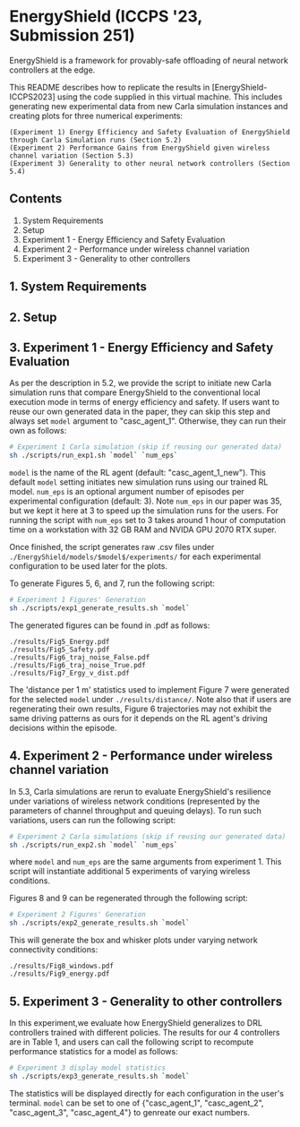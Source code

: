 # EnergyShield (ICCPS '23, Submission 251)

EnergyShield is a framework for provably-safe offloading of neural network controllers at the edge. 
<!-- It is described in the enclosed submission ICCPS_2023.pdf, hereafter referred to as [EnergyShield-ICCPS2023] -->

This README describes how to replicate the results in [EnergyShield-ICCPS2023] using the code supplied in this virtual machine. This includes generating new experimental data from new Carla simulation instances and creating plots for three numerical experiments:

	(Experiment 1) Energy Efficiency and Safety Evaluation of EnergyShield through Carla Simulation runs (Section 5.2)
	(Experiment 2) Performance Gains from EnergyShield given wireless channel variation (Section 5.3)
	(Experiment 3) Generality to other neural network controllers (Section 5.4) 

## Contents

1. System Requirements
2. Setup
3. Experiment 1 - Energy Efficiency and Safety Evaluation
4. Experiment 2 - Performance under wireless channel variation
5. Experiment 3 - Generality to other controllers

## 1. System Requirements

## 2. Setup

## 3. Experiment 1 - Energy Efficiency and Safety Evaluation
As per the description in 5.2, we provide the script to initiate new Carla simulation runs that compare EnergyShield to the conventional local execution mode in terms of energy efficiency and safety. 
If users want to reuse our own generated data in the paper, they can skip this step and always set `model` argument to "casc_agent_1". Otherwise, they can run their own as follows:
```Bash
# Experiment 1 Carla simulation (skip if reusing our generated data)
sh ./scripts/run_exp1.sh `model` `num_eps`
```
`model` is the name of the RL agent (default: "casc_agent_1_new"). This default `model` setting initiates new simulation runs using our trained RL model. `num_eps` is an optional argument number of episodes per experimental configuration (default: 3). Note `num_eps` in our paper was 35, but we kept it here at 3 to speed up the simulation runs for the users. For running the script with `num_eps` set to 3 takes around 1 hour of computation time on a workstation with 32 GB RAM and NVIDA GPU 2070 RTX super. 

Once finished, the script generates raw .csv files under `./EnergyShield/models/$model$/experiments/` for each experimental configuration to be used later for the plots. 

To generate Figures 5, 6, and 7, run the following script:
```Bash
# Experiment 1 Figures' Generation
sh ./scripts/exp1_generate_results.sh `model`
```
The generated figures can be found in .pdf as follows:

	./results/Fig5_Energy.pdf
	./results/Fig5_Safety.pdf
	./results/Fig6_traj_noise_False.pdf
	./results/Fig6_traj_noise_True.pdf
	./results/Fig7_Ergy_v_dist.pdf

The 'distance per 1 m' statistics used to implement Figure 7 were generated for the selected `model` under `./results/distance/`. Note also that if users are regenerating their own results, Figure 6 trajectories may not exhibit the same driving patterns as ours for it depends on the RL agent's driving decisions within the episode.

## 4. Experiment 2 - Performance under wireless channel variation
In 5.3, Carla simulations are rerun to evaluate EnergyShield's resilience under variations of wireless network conditions (represented by the parameters of channel throughput and queuing delays). To run such variations, users can run the following script:
```Bash
# Experiment 2 Carla simulations (skip if reusing our generated data)
sh ./scripts/run_exp2.sh `model` `num_eps`
```
where `model` and `num_eps` are the same arguments from experiment 1. This script will instantiate additional 5 experiments of varying wireless conditions. 

Figures 8 and 9 can be regenerated through the following script:
```Bash
# Experiment 2 Figures' Generation
sh ./scripts/exp2_generate_results.sh `model`
```

This will generate the box and whisker plots under varying network connectivity conditions:

	./results/Fig8_windows.pdf
	./results/Fig9_energy.pdf

## 5. Experiment 3 - Generality to other controllers

In this experiment,we evaluate how EnergyShield generalizes to DRL controllers trained with different policies. The results for our 4 controllers are in Table 1, and users can call the following script to recompute performance statistics for a model as follows:
```Bash
# Experiment 3 display model statistics
sh ./scripts/exp3_generate_results.sh `model`
```
The statistics will be displayed directly for each configuration in the user's terminal. `model` can be set to one of {"casc_agent_1", "casc_agent_2", "casc_agent_3", "casc_agent_4"} to genreate our exact numbers.